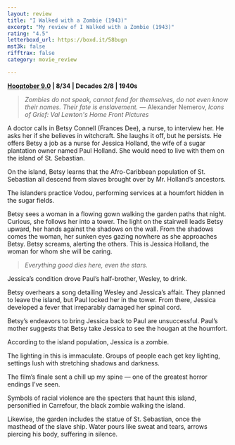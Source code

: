 ```yaml
---
layout: review
title: "I Walked with a Zombie (1943)"
excerpt: "My review of I Walked with a Zombie (1943)"
rating: "4.5"
letterboxd_url: https://boxd.it/58bugn
mst3k: false
rifftrax: false
category: movie_review

---
```


<b><a href="https://boxd.it/pOmcY">Hooptober 9.0</a> | 8/34 | Decades 2/8 | 1940s</b>

<blockquote cite="https://www.google.com/books/edition/_/NacwDwAAQBAJ"><i>Zombies do not speak, cannot fend for themselves, do not even know their names. Their fate is enslavement.</i>
— Alexander Nemerov, <i>Icons of Grief: Val Lewton's Home Front Pictures</i></blockquote>

A doctor calls in Betsy Connell (Frances Dee), a nurse, to interview her. He asks her if she believes in witchcraft. She laughs it off, but he persists. He offers Betsy a job as a nurse for Jessica Holland, the wife of a sugar plantation owner named Paul Holland. She would need to live with them on the island of St. Sebastian.

On the island, Betsy learns that the Afro-Caribbean population of St. Sebastian all descend from slaves brought over by Mr. Holland’s ancestors.

The islanders practice Vodou, performing services at a houmfort hidden in the sugar fields.

Betsy sees a woman in a flowing gown walking the garden paths that night. Curious, she follows her into a tower. The light on the stairwell leads Betsy upward, her hands against the shadows on the wall. From the shadows comes the woman, her sunken eyes gazing nowhere as she approaches Betsy. Betsy screams, alerting the others. This is Jessica Holland, the woman for whom she will be caring.

<blockquote><i>Everything good dies here, even the stars.</i></blockquote>

Jessica’s condition drove Paul’s half-brother, Wesley, to drink. 

Betsy overhears a song detailing Wesley and Jessica’s affair. They planned to leave the island, but Paul locked her in the tower. From there, Jessica developed a fever that irreparably damaged her spinal cord.

Betsy’s endeavors to bring Jessica back to Paul are unsuccessful. Paul’s mother suggests that Betsy take Jessica to see the hougan at the houmfort.

According to the island population, Jessica is a zombie.

The lighting in this is immaculate. Groups of people each get key lighting, settings lush with stretching shadows and darkness.

The film’s finale sent a chill up my spine — one of the greatest horror endings I’ve seen.

Symbols of racial violence are the specters that haunt this island, personified in Carrefour, the black zombie walking the island.

Likewise, the garden includes the statue of St. Sebastian, once the masthead of the slave ship. Water pours like sweat and tears, arrows piercing his body, suffering in silence.